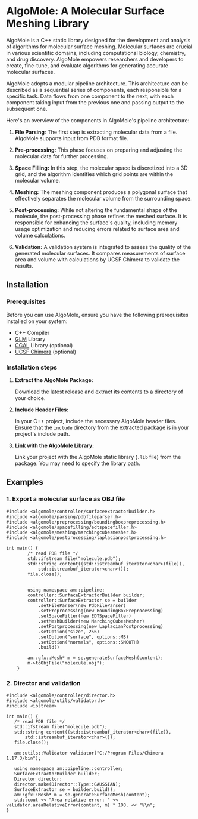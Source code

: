 ﻿# AlgoMole:  A Molecular Surface Meshing Library



AlgoMole is a C++ static library designed for the development and analysis of algorithms for molecular surface meshing. Molecular surfaces are crucial in various scientific domains, including computational biology, chemistry, and drug discovery. AlgoMole empowers researchers and developers to create, fine-tune, and evaluate algorithms for generating accurate molecular surfaces.

AlgoMole adopts a modular pipeline architecture. This architecture can be described as a sequential series of components, each responsible for a specific task. Data flows from one component to the next, with each component taking input from the previous one and passing output to the subsequent one.

Here's an overview of the components in AlgoMole's pipeline architecture:

 1. **File Parsing**: The first step is extracting molecular data from a file. AlgoMole supports input from PDB format file.
 2.  **Pre-processing:** This phase focuses on preparing and adjusting the molecular data for further processing.
    
 3.  **Space Filling:** In this step, the molecular space is discretized into a 3D grid, and the algorithm identifies which grid points are within the molecular volume.
    
 4.  **Meshing:** The meshing component produces a polygonal surface that effectively separates the molecular volume from the surrounding space.
    
 5.  **Post-processing:** While not altering the fundamental shape of the molecule, the post-processing phase refines the meshed surface. It is responsible for enhancing the surface's quality, including memory usage optimization and reducing errors related to surface area and volume calculations.
    
 6.  **Validation:** A validation system is integrated to assess the quality of the generated molecular surfaces. It compares measurements of surface area and volume with calculations by UCSF Chimera to validate the results.

## Installation

### Prerequisites

Before you can use AlgoMole, ensure you have the following prerequisites installed on your system:

-   C++ Compiler
-   [GLM](https://github.com/g-truc/glm) Library
-   [CGAL](https://www.cgal.org/) Library (optional)
-   [UCSF Chimera](https://www.cgl.ucsf.edu/chimera/) (optional)

### Installation steps

1.  **Extract the AlgoMole Package:**
    
    Download the latest release and extract its contents to a directory of your choice.
    
2.  **Include Header Files:**
    
    In your C++ project, include the necessary AlgoMole header files. Ensure that the `include` directory from the extracted package is in your project's include path.
    
3.  **Link with the AlgoMole Library:**
    
    Link your project with the AlgoMole static library (`.lib` file) from the package. You may need to specify the library path.

## Examples

### 1. Export a molecular surface as OBJ file

    
    #include <algomole/controller/surfaceextractorbuilder.h>
    #include <algomole/parsing/pdbfileparser.h>
    #include <algomole/preprocessing/boundingboxpreprocessing.h>
    #include <algomole/spacefilling/edtspacefiller.h>
    #include <algomole/meshing/marchingcubesmesher.h>
    #include <algomole/postprocessing/laplacianpostprocessing.h>
    
    int main() {
    		/* read PDB file */
    		std::ifstream file("molecule.pdb");
            std::string content((std::istreambuf_iterator<char>(file)),
                std::istreambuf_iterator<char>());
            file.close();


            using namespace am::pipeline;
    		controller::SurfaceExtractorBuilder builder;
    	    controller::SurfaceExtractor se = builder
    		    .setFileParser(new PdbFileParser)
    	        .setPreprocessing(new BoundingBoxPreprocessing)
    	        .setSpaceFiller(new EDTSpaceFiller)
    	        .setMeshBuilder(new MarchingCubesMesher)
    	        .setPostprocessing(new LaplacianPostprocessing)
    	        .setOption("size", 256)
    	        .setOption("surface", options::MS)
    	        .setOption("normals", options::SMOOTH)
    			.build()
    		
    		am::gfx::Mesh* m = se.generateSurfaceMesh(content);
    		m->toObjFile("molecule.obj");
    	}

### 2. Director and validation

    #include <algomole/controller/director.h>
    #include <algomole/utils/validator.h>
    #include <iostream>
        
    int main() {
	   /* read PDB file */
	   std::ifstream file("molecule.pdb");
	   std::string content((std::istreambuf_iterator<char>(file)),
	       std::istreambuf_iterator<char>());
	   file.close();
    
       am::utils::Validator validator("C:/Program Files/Chimera 1.17.3/bin");
    
       using namespace am::pipeline::controller;
       SurfaceExtractorBuilder builder;
       Director director;
       director.make(Director::Type::GAUSSIAN);
       SurfaceExtractor se = builder.build();
       am::gfx::Mesh* m = se.generateSurfaceMesh(content);
       std::cout << "Area relative error: " << validator.areaRelativeError(content, m) * 100. << "%\n"; 
    }

